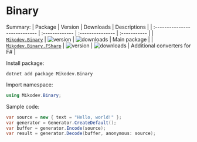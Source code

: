 # Binary

Summary:
| Package                       | Version        | Downloads        | Descriptions |
| :---------------------------- | :------------- | :--------------- | :----------- |
| [`Mikodev.Binary`][PC]        | ![version][VC] | ![downloads][IC] | Main package |
| [`Mikodev.Binary.FSharp`][PF] | ![version][VF] | ![downloads][IF] | Additional converters for F# |

Install package:
```
dotnet add package Mikodev.Binary
```

Import namespace:
```csharp
using Mikodev.Binary;
```

Sample code:
```csharp
var source = new { text = "Hello, world!" };
var generator = Generator.CreateDefault();
var buffer = generator.Encode(source);
var result = generator.Decode(buffer, anonymous: source);
```

[PC]:https://www.nuget.org/packages/Mikodev.Binary/
[PF]:https://www.nuget.org/packages/Mikodev.Binary.FSharp/
[VC]:https://img.shields.io/nuget/v/Mikodev.Binary
[VF]:https://img.shields.io/nuget/v/Mikodev.Binary.FSharp
[IC]:https://img.shields.io/nuget/dt/Mikodev.Binary
[IF]:https://img.shields.io/nuget/dt/Mikodev.Binary.FSharp
